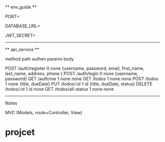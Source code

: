 ** env_guide **

PORT=

DATABASE_URL=

JWT_SECRET=

---------

** api_service **

method        path              authen     params      body 

POST          /auth/register       0        none        {username, password, email, first_name, last_name, address, phone }
POST          /auth/login          0        none        {username, password}
GET           /auth/me             1        none        none
GET           /todos               1        none        none
POST          /todos               1        none        {title, dueDate}
PUT           /todos/:id           1        id          {title, dueDate, status}
DELETE        /todos/:id           1        id          none
GET           /todos/all-status    1        none        none

<!-- service : getAllDuplicate
method : GET
path : /todos/get-duplicate?title=learn
authen : true
params : none
query : title=xxxx
body : none
response : { id, title, status, du.....} -->



---------

Notes

MVC (Models, route+Controller, View)

# projcet
